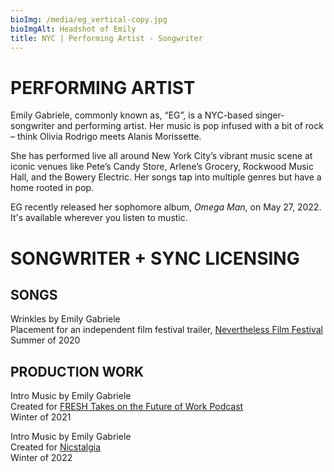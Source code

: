 ```yaml
---
bioImg: /media/eg_vertical-copy.jpg
bioImgAlt: Headshot of Emily
title: NYC | Performing Artist - Songwriter
---
```

# PERFORMING ARTIST

Emily Gabriele, commonly known as, “EG”, is a NYC-based singer-songwriter and performing artist. Her music is pop infused with a bit of rock – think Olivia Rodrigo meets Alanis Morissette.  

She has performed live all around New York City’s vibrant music scene at iconic venues like Pete’s Candy Store, Arlene’s Grocery, Rockwood Music Hall, and the Bowery Electric. Her songs tap into multiple genres but have a home rooted in pop. 

EG recently released her sophomore album, _Omega Man_, on May 27, 2022. It's available wherever you listen to mustic. 

# SONGWRITER + SYNC LICENSING

## SONGS

Wrinkles by Emily Gabriele\
Placement for an independent film festival trailer, [Nevertheless Film Festival](https://vimeo.com/427415383)\
Summer of 2020

## PRODUCTION WORK

Intro Music by Emily Gabriele\
Created for [FRESH Takes on the Future of Work Podcast](https://open.spotify.com/show/5Z3z4C5rhSXT6rGUIPlLxt?si=4842d11d784746ab)\
Winter of 2021

Intro Music by Emily Gabriele\
Created for [Nicstalgia](https://www.youtube.com/channel/UCJwblc8v87sBZ3cvzfqAtDg)\
Winter of 2022
